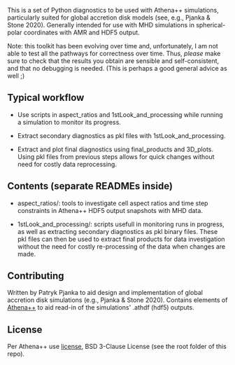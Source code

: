 
This is a set of Python diagnostics to be used with Athena++ simulations, particularly suited for global accretion disk models (see, e.g., Pjanka & Stone 2020). Generally intended for use with MHD simulations in spherical-polar coordinates with AMR and HDF5 output.

Note: this toolkit has been evolving over time and, unfortunately, I am not able to test all the pathways for correctness over time. Thus, *please* make sure to check that the results you obtain are sensible and self-consistent, and that no debugging is needed. (This is perhaps a good general advice as well ;)

## Typical workflow

 - Use scripts in aspect_ratios and 1stLook_and_processing while running a simulation to monitor its progress.

 - Extract secondary diagnostics as pkl files with 1stLook_and_processing.

 - Extract and plot final diagnostics using final_products and 3D_plots. Using pkl files from previous steps allows for quick changes without need for costly data reprocessing.

## Contents (separate READMEs inside)

 - aspect_ratios/: tools to investigate cell aspect ratios and time step constraints in Athena++ HDF5 output snapshots with MHD data.

 - 1stLook_and_processing/: scripts usefull in monitoring runs in progress, as well as extracting secondary diagnostics as pkl binary files. These pkl files can then be used to extract final products for data investigation without the need for costly re-processing of the data when changes are made.

## Contributing

Written by Patryk Pjanka to aid design and implementation of global accretion disk simulations (e.g., Pjanka & Stone 2020). Contains elements of [Athena++](https://github.com/PrincetonUniversity/athena-public-version) to aid read-in of the simulations' .athdf (hdf5) outputs.

## License
Per Athena++ use [license](https://github.com/PrincetonUniversity/athena-public-version/blob/master/LICENSE), BSD 3-Clause License (see the root folder of this repo).